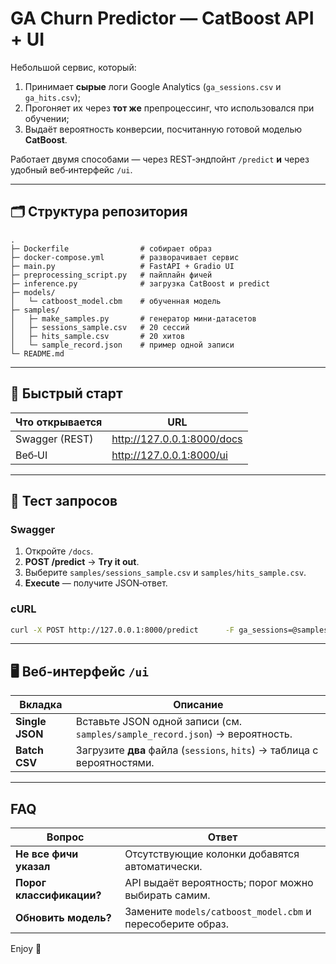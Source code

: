 
# GA Churn Predictor — CatBoost API + UI

Небольшой сервис, который:

1. Принимает **сырые** логи Google Analytics (`ga_sessions.csv` и `ga_hits.csv`);
2. Прогоняет их через **тот же** препроцессинг, что использовался при обучении;
3. Выдаёт вероятность конверсии, посчитанную готовой моделью **CatBoost**.

Работает двумя способами — через REST‑эндпойнт `/predict` **и** через удобный веб‑интерфейс `/ui`.

---

## 🗂 Структура репозитория

```
.
├─ Dockerfile                # собирает образ
├─ docker-compose.yml        # разворачивает сервис
├─ main.py                   # FastAPI + Gradio UI
├─ preprocessing_script.py   # пайплайн фичей
├─ inference.py              # загрузка CatBoost и predict
├─ models/
│   └─ catboost_model.cbm    # обученная модель
├─ samples/
│   ├─ make_samples.py       # генератор мини‑датасетов
│   ├─ sessions_sample.csv   # 20 сессий
│   ├─ hits_sample.csv       # 20 хитов
│   └─ sample_record.json    # пример одной записи
└─ README.md
```

---

## 🚀 Быстрый старт


| Что открывается | URL |
|-----------------|-----|
| Swagger (REST)  | http://127.0.0.1:8000/docs |
| Веб‑UI          | http://127.0.0.1:8000/ui |

---

## 🧪 Тест запросов

### Swagger

1. Откройте `/docs`.
2. **POST /predict** → **Try it out**.
3. Выберите `samples/sessions_sample.csv` и `samples/hits_sample.csv`.
4. **Execute** — получите JSON‑ответ.

### cURL

```bash
curl -X POST http://127.0.0.1:8000/predict      -F ga_sessions=@samples/sessions_sample.csv      -F ga_hits=@samples/hits_sample.csv
```

---

## 🖥 Веб‑интерфейс `/ui`

| Вкладка | Описание |
|---------|----------|
| **Single JSON** | Вставьте JSON одной записи (см. `samples/sample_record.json`) → вероятность. |
| **Batch CSV**   | Загрузите **два** файла (`sessions`, `hits`) → таблица с вероятностями. |

---

## FAQ

| Вопрос | Ответ |
|--------|-------|
| **Не все фичи указал** | Отсутствующие колонки добавятся автоматически. |
| **Порог классификации?** | API выдаёт вероятность; порог можно выбирать самим. |
| **Обновить модель?** | Замените `models/catboost_model.cbm` и пересоберите образ. |

Enjoy 🎉
